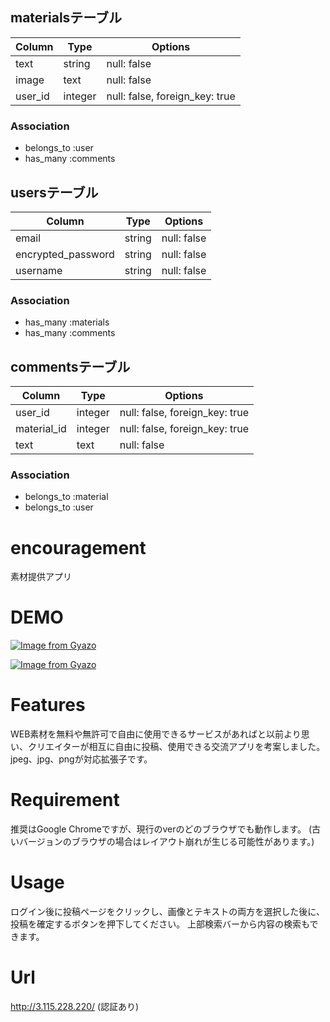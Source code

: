 ## materialsテーブル
|Column|Type|Options|
|------|----|-------|
|text|string|null: false|
|image|text|null: false|
|user_id|integer|null: false, foreign_key: true|
### Association
- belongs_to :user
- has_many :comments


## usersテーブル
|Column|Type|Options|
|------|----|-------|
|email|string|null: false|
|encrypted_password|string|null: false|
|username|string|null: false|
### Association
- has_many :materials
- has_many :comments


## commentsテーブル
|Column|Type|Options|
|------|----|-------|
|user_id|integer|null: false, foreign_key: true|
|material_id|integer|null: false, foreign_key: true|
|text|text| null: false|
### Association
- belongs_to :material
- belongs_to :user

# encouragement

素材提供アプリ

# DEMO

[![Image from Gyazo](https://i.gyazo.com/ba255c9ccd6389c927b064d0c425feb6.gif)](https://gyazo.com/ba255c9ccd6389c927b064d0c425feb6)

[![Image from Gyazo](https://i.gyazo.com/fe16304dc2b54ab7d3b180424bca50e3.gif)](https://gyazo.com/fe16304dc2b54ab7d3b180424bca50e3)

# Features

WEB素材を無料や無許可で自由に使用できるサービスがあればと以前より思い、クリエイターが相互に自由に投稿、使用できる交流アプリを考案しました。
jpeg、jpg、pngが対応拡張子です。

# Requirement

推奨はGoogle Chromeですが、現行のverのどのブラウザでも動作します。
(古いバージョンのブラウザの場合はレイアウト崩れが生じる可能性があります。)

# Usage

ログイン後に投稿ページをクリックし、画像とテキストの両方を選択した後に、投稿を確定するボタンを押下してください。
上部検索バーから内容の検索もできます。

# Url

http://3.115.228.220/
(認証あり)
